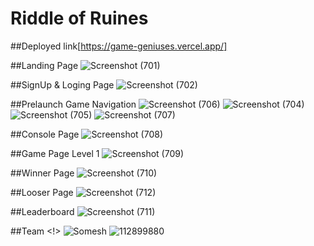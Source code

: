 # Riddle of Ruines

##Deployed link[https://game-geniuses.vercel.app/]

##Landing Page
![Screenshot (701)](https://user-images.githubusercontent.com/112899880/230843878-b353f037-d2e5-4ae0-9314-cf34c6112bb0.png)

##SignUp & Loging Page
![Screenshot (702)](https://user-images.githubusercontent.com/112899880/230844155-86beee99-ee36-414b-bce0-02f60d021095.png)

##Prelaunch Game Navigation
![Screenshot (706)](https://user-images.githubusercontent.com/112899880/230844263-a390a988-10dc-404c-8bd4-1d85443e8648.png)
![Screenshot (704)](https://user-images.githubusercontent.com/112899880/230844273-6566670e-eaab-4d3e-9a69-28595c867aee.png)
![Screenshot (705)](https://user-images.githubusercontent.com/112899880/230844280-b35fb3e9-15ad-48f5-ab72-87cde5e56358.png)
![Screenshot (707)](https://user-images.githubusercontent.com/112899880/230844324-8f1adb54-c2ad-4d32-a720-57887e451325.png)

##Console Page
![Screenshot (708)](https://user-images.githubusercontent.com/112899880/230844422-3404670b-cd5b-4b12-9697-271525186275.png)

##Game Page Level 1
![Screenshot (709)](https://user-images.githubusercontent.com/112899880/230844546-5f4b7a1f-2b73-43e4-a448-0f5110e203ff.png)

##Winner Page
![Screenshot (710)](https://user-images.githubusercontent.com/112899880/230844625-2686a52a-0977-4733-b565-b6ccd8694083.png)

##Looser Page
![Screenshot (712)](https://user-images.githubusercontent.com/112899880/230845329-70d39f19-f992-457b-b2a7-8ede2e2ffed3.png)

##Leaderboard 
![Screenshot (711)](https://user-images.githubusercontent.com/112899880/230845554-b229aaf4-3cea-4632-91ea-58c0aad1c5d1.png)

##Team
<!>
![Somesh](https://user-images.githubusercontent.com/112899880/230849176-ef5534ff-568e-44ed-88a3-1f3a4695d77a.png)
![112899880](https://user-images.githubusercontent.com/112899880/230850109-4e4f8b34-571a-4b7a-907e-053561c79c62.png)








